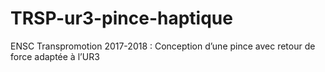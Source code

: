 # TRSP-ur3-pince-haptique
ENSC Transpromotion 2017-2018 : Conception d’une pince avec retour de force adaptée à l’UR3
